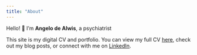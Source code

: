 ```yaml
---
title: "About"
---
```


Hello! 👋 I’m **Angelo de Alwis**, a psychiatrist  

This site is my digital CV and portfolio. You can view my full CV [here](/cv.pdf), check out my blog posts, or connect with me on [LinkedIn](https://linkedin.com/in/yourprofile).

